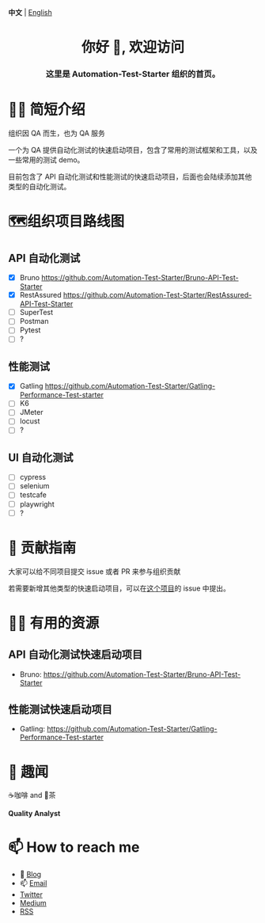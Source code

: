 **中文** | [English](/profile/README_EN.md)

<h1 align="center">你好 👋, 欢迎访问</h1>
<h3 align="center">这里是 Automation-Test-Starter 组织的首页。</h3>

# 🙋‍♀️ 简短介绍

组织因 QA 而生，也为 QA 服务

一个为 QA 提供自动化测试的快速启动项目，包含了常用的测试框架和工具，以及一些常用的测试 demo。

目前包含了 API 自动化测试和性能测试的快速启动项目，后面也会陆续添加其他类型的自动化测试。

# 🗺️组织项目路线图

## API 自动化测试

- [x] Bruno <https://github.com/Automation-Test-Starter/Bruno-API-Test-Starter>
- [x] RestAssured <https://github.com/Automation-Test-Starter/RestAssured-API-Test-Starter>
- [ ] SuperTest
- [ ] Postman
- [ ] Pytest
- [ ] ?

## 性能测试

- [x] Gatling <https://github.com/Automation-Test-Starter/Gatling-Performance-Test-starter>
- [ ] K6
- [ ] JMeter
- [ ] locust
- [ ] ?

## UI 自动化测试

- [ ] cypress
- [ ] selenium
- [ ] testcafe
- [ ] playwright
- [ ] ?

# 🌈 贡献指南

大家可以给不同项目提交 issue 或者 PR 来参与组织贡献

若需要新增其他类型的快速启动项目，可以在[这个项目](https://github.com/Automation-Test-Starter/.github)的 issue 中提出。

# 👩‍💻 有用的资源

## API 自动化测试快速启动项目

- Bruno: https://github.com/Automation-Test-Starter/Bruno-API-Test-Starter

## 性能测试快速启动项目

- Gatling: https://github.com/Automation-Test-Starter/Gatling-Performance-Test-starter

# 🍿 趣闻

☕️咖啡 and 🍵茶

**Quality Analyst**

# 📫 How to reach me

- 📝 [Blog](https://naodeng.tech)
- 📫 [Email](mailto:<dengnao@gmail.com>)
- [Twitter](https://twitter.com/naodeng0_0)
- [Medium](https://naodeng.medium.com)
- [RSS](https://naodeng.tech/index.xml)
